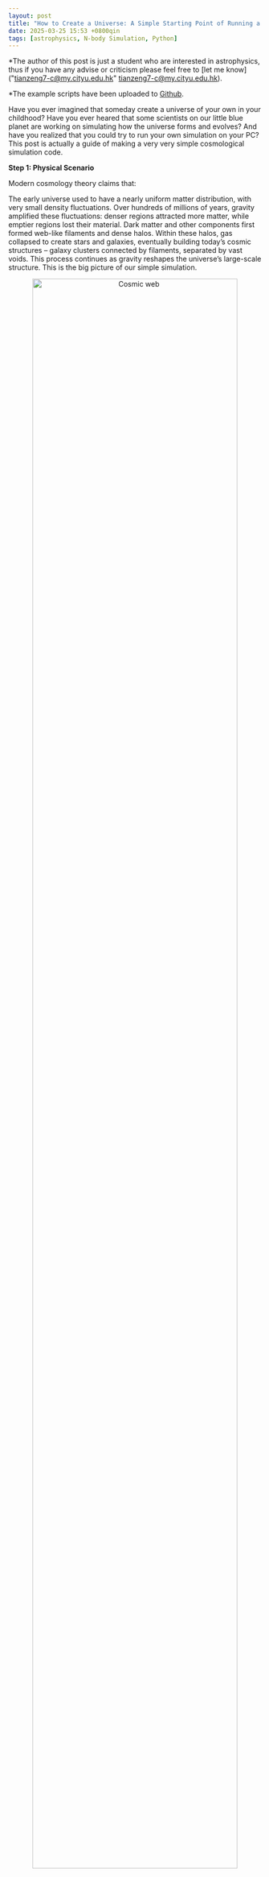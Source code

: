```yaml
---
layout: post
title: "How to Create a Universe: A Simple Starting Point of Running a Cosmological Simulation on your PC"
date: 2025-03-25 15:53 +0800qin
tags: [astrophysics, N-body Simulation, Python]
---
```


*The author of this post is just a student who are interested in astrophysics, thus if you have any advise or criticism please feel free to [let me know]("tianzeng7-c@my.cityu.edu.hk" <tianzeng7-c@my.cityu.edu.hk>).

*The example scripts have been uploaded to [Github](https://www.istarshooter.com/user/34977).

Have you ever imagined that someday create a universe of your own in your childhood? Have you ever heared that some scientists on our little blue planet are working on simulating how the universe forms and evolves? And have you realized that you could try to run your own simulation on your PC? This post is actually a guide of making a very very simple cosmological simulation code.

**Step 1: Physical Scenario**

Modern cosmology theory claims that:

The early universe used to have a nearly uniform matter distribution, with very small density fluctuations. Over hundreds of millions of years, gravity amplified these fluctuations: denser regions attracted more matter, while emptier regions lost their material. Dark matter and other components first formed web-like filaments and dense halos. Within these halos, gas collapsed to create stars and galaxies, eventually building today’s cosmic structures – galaxy clusters connected by filaments, separated by vast voids. This process continues as gravity reshapes the universe’s large-scale structure. This is the big picture of our simple simulation.

<div style="text-align: center;">
  <img src="/assets/images/boxImage_TNG300-1_gas-coldens_thinSlice_1000.jpg" alt="Cosmic web" width="90%" />
</div>
*This is how the large-scale stucture looks like. The figure is from [IllustrisTNG project](https://www.tng-project.org/media/).
 
However, as a very very simple one, our simulation won't consider all of these elements. We have some assumptions to simplify the situation.

***Assumption 1:** no inflation here. In order to reduce the computational cost, we do not consider the cosmic inflation. By the way, it could be experesssed as that our result is just some certain region of our universe.*

***Assumption 2:** only dark matter. **This is one of the core assumptions of this simulation.** On the one hand, dark matter is usually considered as some kind of mysterious collisionless, purely-gravitational particles, which means that we could save many computational resources: no collision, no Navier-Stokes equation, no chemical evolution... On the other hand, baryonic matters are not that important: although they dominate the feedback processes, they just take a very small fraction of our universe.*

***Assumption 3:** this is a 2D universe. **This is one of the core assumptions of this simulation** as well. The reason is quite clear: more dimentions need more data, more storage, more computation...*

***Assumption 4:** we adopt newtonian gravitation completely. It is very understandable as well: save resource and is still precise enough due to almost no relativistic process here(we even abandoned Friedmann equations!).*

**Step 2: Simulate your own universe with code**

We have reviewed the basic physics of our simulation. Now we can try to write codes. The tool is Python. Let's start to complete it one part by one part. I use Jupyter, so we could discuss by blocks.

***Block 1: some initial setup works***

```python
## Initial conditions
# ======================

import numba
import numpy as np
import matplotlib.pyplot as plt

# Setup the number of CPU cores of computation
numba.set_num_threads(16)

# Parameters
n = 120            # number of particles is n*n
L = 100.0         # Length of this universe
sigma = 1e-11 * L  # factor of initial perturbation
r_cut = 20.0       # cut radius
softening = 0.5    # avoiding infinite gravitation
dt = 0.2          # time step
steps = 50        # total steps
grid_size = 100  # girds of figures autosaved
v_factor = 0.5  # factor for Gaussian velocity field

# Create center coordinates of each grid
grid = np.linspace(0, L, n, endpoint=False) + 0.5 * L/n
x_centers, y_centers = np.meshgrid(grid, grid)

# Create Guassian random displacement field
np.random.seed(42)
dx = np.random.normal(0, sigma/np.sqrt(2), (n, n))
dy = np.random.normal(0, sigma/np.sqrt(2), (n, n))

# Periodic packing function
def periodic_wrap(pos, L):
    return pos % L

# Initial velocity and displacement fields
x_init = periodic_wrap(x_centers + dx, L)
y_init = periodic_wrap(y_centers + dy, L)

vx = v_factor * dx / sigma
vy = v_factor * dy / sigma

particles = np.stack([x_init.ravel(), y_init.ravel(), vx.ravel(), vy.ravel()], axis=1)

# Visulization
plt.figure(figsize=(20,10))
plt.subplot(121)
plt.scatter(particles[:,0], particles[:,1], s=0.05, c='b')
plt.title("Initial Positions")
plt.xlabel("x "), plt.ylabel("y ")

plt.subplot(122)
plt.quiver(particles[:,0], particles[:,1], particles[:,2], particles[:,3], scale=30)
plt.title("Initial Velocity Field")
plt.tight_layout()
plt.show()

from matplotlib.colors import LogNorm  

plt.figure(figsize=(20,10))

# Create heatmap
bins = np.linspace(0, L, 501)  # Grid size is here.
heatmap, xedges, yedges = np.histogram2d(particles[:,0], particles[:,1], bins=(bins, bins))

# Avoid zero
heatmap += 1

# LogNorm heatmap
plt.imshow(
    heatmap.T, 
    origin='lower', 
    extent=[0, L, 0, L], 
    cmap='plasma', 
    #interpolation='nearest',  # Notice that here adopting this might cause a blurry image
    norm=LogNorm()  
)

# Colorbar（LogFormatter）
cbar = plt.colorbar(label='Log Density (count+1)')
cbar.formatter = plt.LogFormatter()
cbar.update_ticks()

plt.title("Initial Density Distribution (500x500 grids)")
plt.xlabel("x "), plt.ylabel("y ")


```

We begin by defining a 2D "universe box" where particles initially follow a near-uniform grid with small perturbations. This mimics the early universe's density fluctuations that later grow into galaxies under gravity. And then we output a plot to have a visual expression of the initial perturbation field.

We can simply discuss the implementation of initial perturbation. The initial density fluctuations in the universe originate from quantum fluctuations during cosmic inflation. These perturbations follow a Gaussian random field with a nearly scale-invariant power spectrum (predicted by ΛCDM cosmology). In our 2D simulation:

· Gaussian displacements (dx, dy) model these primordial density variations.

· Amplitude control: sigma sets the perturbation magnitude, analogous to the primordial fluctuation amplitude. Smaller sigma → Weaker perturbations → Slower structure formation/ larger region that the simulation corresponds to.

· Scale dependence: The /np.sqrt(2) normalization ensures proper variance distribution in 2D Cartesian coordinates.

· The initial velocity field (vx, vy) is scaled from displacements. This implements the Zel'dovich approximation – a first-order Lagrangian perturbation theory that relates initial velocities to density gradients.

· You should know that ```np.random.seed(42)``` is a pseudo-random method which is good for testing any ideas such as comparing results of different parameter values.

OK, let's see the output:
<div style="text-align: center;">
  <img src="/assets/images/image.png" alt="output 1" width="90%" />
</div>

<div style="text-align: center;">
  <img src="/assets/images/boxImage_TNG300-1_gas-coldens_thinSlice_1000.jpg" alt="output 1-heatmap" width="90%" />
</div>

***Block 2: some initial setup works***






